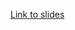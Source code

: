 [Link to slides](https://docs.google.com/presentation/d/1enhusM62OlNnKLhvGPhoxYZ2y5_93V3c/edit?usp=drive_link&ouid=111231193731952555201&rtpof=true&sd=true)
